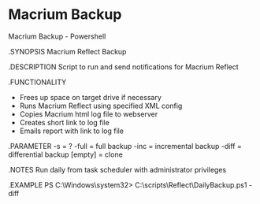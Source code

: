 # Macrium Backup
 Macrium Backup - Powershell

.SYNOPSIS
 Macrium Reflect Backup

.DESCRIPTION
 Script to run and send notifications for Macrium Reflect

.FUNCTIONALITY
 * Frees up space on target drive if necessary
 * Runs Macrium Reflect using specified XML config
 * Copies Macrium html log file to webserver
 * Creates short link to log file
 * Emails report with link to log file

.PARAMETER 
 -s      = ?
 -full   = full backup
 -inc    = incremental backup
 -diff   = differential backup
 [empty] = clone
	
.NOTES
 Run daily from task scheduler with administrator privileges 
	
.EXAMPLE
 PS C:\Windows\system32> C:\scripts\Reflect\DailyBackup.ps1 -diff